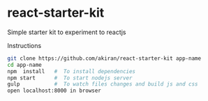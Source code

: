 # react-starter-kit

Simple starter kit to experiment to reactjs 

Instructions

```bash
git clone https://github.com/akiran/react-starter-kit app-name
cd app-name
npm  install   #  To install dependencies
npm start      #  To start nodejs server
gulp           #  To watch files changes and build js and css  
open localhost:8000 in browser
```
